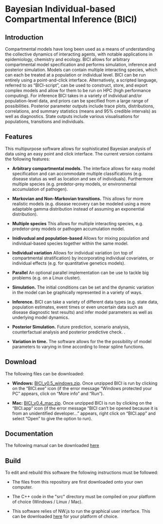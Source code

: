 # Bayesian Individual-based Compartmental Inference (BICI)

## Introduction

Compartmental models have long been used as a means of understanding the collective dynamics of interacting agents, with notable applications in epidemiology, chemistry and ecology. BICI allows for arbitrary compartmental model specification and performs simulation, inference and posterior simulation.
Models can contain multiple interacting species, which can each be treated at a population or individual level. BICI can be run entirely using a point-and-click interface. Alternatively, a scripted language, referred to as “BICI-script”, can be used to construct, store, and export complex models and allow for them to be run on HPC (high performance computing).
For inference BICI takes in a variety of individual and/or population-level data, and priors can be specified from a large range of possibilities. Posterior parameter outputs include trace plots, distributions, correlations, and summary statistics (means and 95% credible intervals) as well as diagnostics. State outputs include various visualisations for populations, transitions and individuals.


## Features

This multipurpose software allows for sophisticated Bayesian analysis of data using an easy point and click interface.
The current version contains the following features:

* **Arbitrary compartmental models.** The interface allows for easy model specification and can accommodate multiple classifications (e.g. disease status as well as location and sex of individuals). Furthermore multiple species (e.g. predetor-prey models, or environmental accumulation of pathogen).

* **Markovian and Non-Markovian transitions.** This allows for more realistic models (e.g. disease recovery can be modeled using a more adaptable gamma distribution instead of assuming an exponential distribution).

* **Multiple species** This allows for multiple interacting species, e.g. predetor-prey models or pathogen accumulation model.

* **Inidivudual and population-based** Allows for mixing population and individual-based species together within the same model.

* **Individual variation** Allows for individual variation (on top of compartmental stratification) by incorporating individual covariates, or individual effects (e.g. for quantitative genetics models).

* **Parallel** An optional parallel implementation can be use to tackle big problems (e.g. on a Linux cluster).

* **Simulation.** The initial conditions can be set and the dynamic variation in the model can be graphically represented in a variety of ways.

* **Inference.** BICI can take a variety of different data types (e.g. state data, population estimates, event times or even uncertain data such as disease diagnostic test results) and infer model parameters as well as underlying model dynamics.

* **Posterior Simulation.** Future prediction, scenario analysis, counterfactual analysis and posterior predictive check. .

* **Variation in time.** The software allows for the the possibility of model parameters to varying in time according to linear spline functions. 


## Download

The following files can be downloaded:

* **Windows:** [BICI_v0.5_windows.zip](https://github.com/theITEAM/BICI/releases/download/v0.5/BICI_v0.5_windows.zip). Once unzipped BICI is run by clicking on the “BICI.exe” icon (if the error message “Windows protected your PC” appears, click on “More info” and “Run”).

* **Mac:** 
[BICI_v0.4_mac.zip](https://github.com/theITEAM/BICI/releases/download/v0.4/BICI_v0.4_mac.zip).
 Once unzipped BICI is run by clicking on the “BICI.app” icon (if the error message “BICI can’t be opened because it is from an unidentified developer…” appears, right click on “BICI.app” and select “Open” to give the option to run).

## Documentation

The following manual can be downloaded [here](BICI_Manual_v0.4.pdf)

## Build

To edit and rebuild this software the following instructions must be followed:

* The files from this repository are first downloaded onto your own computer.

* The C++ code in the "src" directory must be compiled on your platform of choice (Windows / Linux / Mac). 

* This software relies of NW.js to run the graphical user interface. This can be downloaded [here](https://github.com/nwjs/nw.js) for your platform of choice.  



